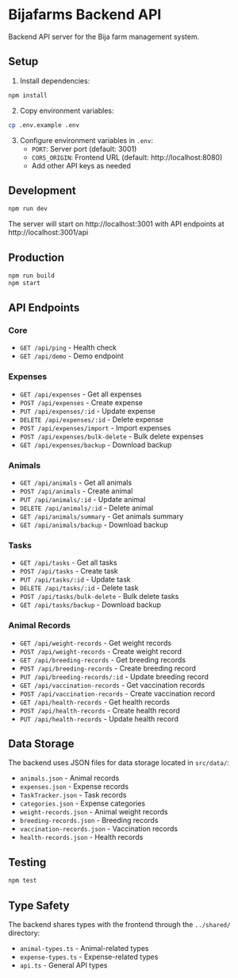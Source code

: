 # Bijafarms Backend API

Backend API server for the Bija farm management system.

## Setup

1. Install dependencies:

```bash
npm install
```

2. Copy environment variables:

```bash
cp .env.example .env
```

3. Configure environment variables in `.env`:
   - `PORT`: Server port (default: 3001)
   - `CORS_ORIGIN`: Frontend URL (default: http://localhost:8080)
   - Add other API keys as needed

## Development

```bash
npm run dev
```

The server will start on http://localhost:3001 with API endpoints at http://localhost:3001/api

## Production

```bash
npm run build
npm start
```

## API Endpoints

### Core

- `GET /api/ping` - Health check
- `GET /api/demo` - Demo endpoint

### Expenses

- `GET /api/expenses` - Get all expenses
- `POST /api/expenses` - Create expense
- `PUT /api/expenses/:id` - Update expense
- `DELETE /api/expenses/:id` - Delete expense
- `POST /api/expenses/import` - Import expenses
- `POST /api/expenses/bulk-delete` - Bulk delete expenses
- `GET /api/expenses/backup` - Download backup

### Animals

- `GET /api/animals` - Get all animals
- `POST /api/animals` - Create animal
- `PUT /api/animals/:id` - Update animal
- `DELETE /api/animals/:id` - Delete animal
- `GET /api/animals/summary` - Get animals summary
- `GET /api/animals/backup` - Download backup

### Tasks

- `GET /api/tasks` - Get all tasks
- `POST /api/tasks` - Create task
- `PUT /api/tasks/:id` - Update task
- `DELETE /api/tasks/:id` - Delete task
- `POST /api/tasks/bulk-delete` - Bulk delete tasks
- `GET /api/tasks/backup` - Download backup

### Animal Records

- `GET /api/weight-records` - Get weight records
- `POST /api/weight-records` - Create weight record
- `GET /api/breeding-records` - Get breeding records
- `POST /api/breeding-records` - Create breeding record
- `PUT /api/breeding-records/:id` - Update breeding record
- `GET /api/vaccination-records` - Get vaccination records
- `POST /api/vaccination-records` - Create vaccination record
- `GET /api/health-records` - Get health records
- `POST /api/health-records` - Create health record
- `PUT /api/health-records` - Update health record

## Data Storage

The backend uses JSON files for data storage located in `src/data/`:

- `animals.json` - Animal records
- `expenses.json` - Expense records
- `TaskTracker.json` - Task records
- `categories.json` - Expense categories
- `weight-records.json` - Animal weight records
- `breeding-records.json` - Breeding records
- `vaccination-records.json` - Vaccination records
- `health-records.json` - Health records

## Testing

```bash
npm test
```

## Type Safety

The backend shares types with the frontend through the `../shared/` directory:

- `animal-types.ts` - Animal-related types
- `expense-types.ts` - Expense-related types
- `api.ts` - General API types
